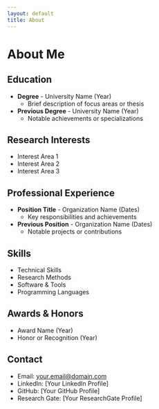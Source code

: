 ```yaml
---
layout: default
title: About
---
```


# About Me

## Education
- **Degree** - University Name (Year)
  - Brief description of focus areas or thesis
- **Previous Degree** - University Name (Year)
  - Notable achievements or specializations

## Research Interests
- Interest Area 1
- Interest Area 2
- Interest Area 3

## Professional Experience
- **Position Title** - Organization Name (Dates)
  - Key responsibilities and achievements
- **Previous Position** - Organization Name (Dates)
  - Notable projects or contributions

## Skills
- Technical Skills
- Research Methods
- Software & Tools
- Programming Languages

## Awards & Honors
- Award Name (Year)
- Honor or Recognition (Year)

## Contact
- Email: your.email@domain.com
- LinkedIn: [Your LinkedIn Profile]
- GitHub: [Your GitHub Profile]
- Research Gate: [Your ResearchGate Profile]